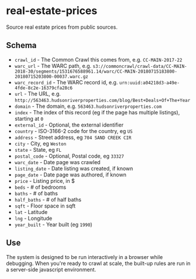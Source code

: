 # real-estate-prices

Source real estate prices from public sources.

## Schema

- `crawl_id` - The Common Crawl this comes from, e.g. `CC-MAIN-2017-22`
- `warc_url` - The WARC path, e.g. `s3://commoncrawl/crawl-data/CC-MAIN-2018-30/segments/1531676588961.14/warc/CC-MAIN-20180715183800-20180715203800-00037.warc.gz`
- `warc_record_id` - The WARC record id, e.g. `urn:uuid:a04218d3-a49e-4fde-8c2e-16379cfa28c6`
- `url` - The URL, e.g. `http://563463.hudsonriverproperties.com/blog/Best+Deals+Of+The+Year`
- `domain` - The domain, e.g. `563463.hudsonriverproperties.com`
- `index` - The index of this record (eg if the page has multiple listings), starting at `0`
- `external_id` - Optional, the external identifier
- `country` - ISO-3166-2 code for the country, eg `US`
- `address` - Street address, eg `704 SAND CREEK CIR`
- `city` - City, eg `Weston`
- `state` - State, eg `FL`
- `postal_code` - Optional, Postal code, eg `33327`
- `warc_date` - Date page was crawled
- `listing_date` - Date listing was created, if known
- `page_date` - Date page was authored, if known
- `price` - Listing price, in $
- `beds` - # of bedrooms
- `baths` - # of baths
- `half_baths` - # of half baths
- `sqft` - Floor space in sqft
- `lat` - Latitude
- `lng` - Longitude
- `year_built` - Year built (eg `1990`)

## Use

The system is designed to be run interactively in a browser while debugging. When you're ready to crawl at scale,
the built-up rules are run in a server-side javascript environment.
